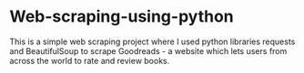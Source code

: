 # Web-scraping-using-python
This is a simple web scraping project where I used python libraries requests and BeautifulSoup to scrape Goodreads - a website which lets users 
from across the world to rate and review books.
